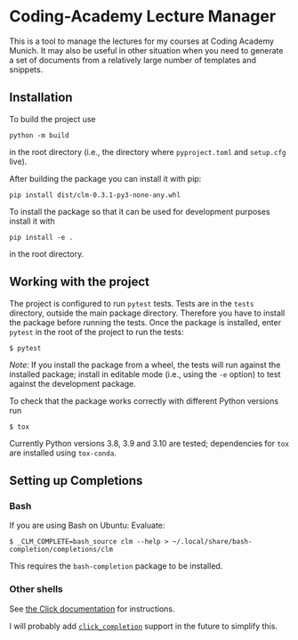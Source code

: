 # Coding-Academy Lecture Manager

This is a tool to manage the lectures for my courses at Coding Academy Munich.
It may also be useful in other situation when you need to generate a set of
documents from a relatively large number of templates and snippets.

## Installation

To build the project use

```shell script
python -m build
```
in the root directory (i.e., the directory where `pyproject.toml` and
`setup.cfg` live).

After building the package you can install it with pip:
```shell script
pip install dist/clm-0.3.1-py3-none-any.whl
```

To install the package so that it can be used for development purposes
install it with
```shell script
pip install -e .
```
in the root directory.

## Working with the project

The project is configured to run `pytest` tests. Tests are in the `tests`
directory, outside the main package directory.  Therefore you have to install
the package before running the tests. Once the package is installed, enter
`pytest` in the root of the project to run the tests:

```shell script
$ pytest
```

*Note:* If you install the package from a wheel, the tests will run against the
installed package; install in editable mode (i.e., using the `-e` option) to
test against the development package.

To check that the package works correctly with different Python versions run

```shell script
$ tox
```

Currently Python versions 3.8, 3.9 and 3.10 are tested; dependencies for `tox`
are installed using `tox-conda`.

## Setting up Completions

### Bash

If you are using Bash on Ubuntu: Evaluate:

```shell script
$ _CLM_COMPLETE=bash_source clm --help > ~/.local/share/bash-completion/completions/clm
```

This requires the `bash-completion` package to be installed.

### Other shells

See [the Click
documentation](https://click.palletsprojects.com/en/8.1.x/shell-completion/) for
instructions.

I will probably add
[`click_completion`](https://github.com/click-contrib/click-completion) support
in the future to simplify this.